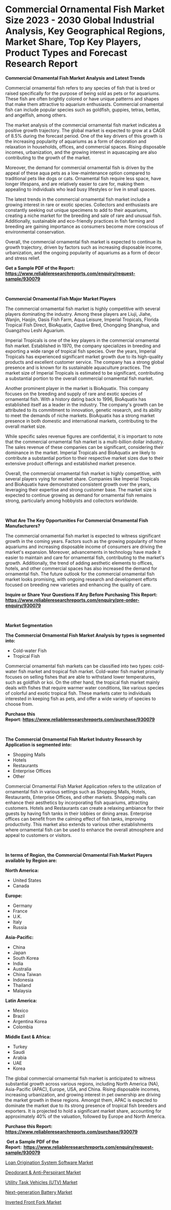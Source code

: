 <p><h1>Commercial Ornamental Fish Market Size 2023 - 2030 Global Industrial Analysis, Key Geographical Regions, Market Share, Top Key Players, Product Types and Forecast Research Report</h1></p><p><strong>Commercial Ornamental Fish Market Analysis and Latest Trends</strong></p>
<p><p>Commercial ornamental fish refers to any species of fish that is bred or raised specifically for the purpose of being sold as pets or for aquariums. These fish are often brightly colored or have unique patterns and shapes that make them attractive to aquarium enthusiasts. Commercial ornamental fish can include popular species such as goldfish, guppies, tetras, bettas, and angelfish, among others.</p><p>The market analysis of the commercial ornamental fish market indicates a positive growth trajectory. The global market is expected to grow at a CAGR of 8.5% during the forecast period. One of the key drivers of this growth is the increasing popularity of aquariums as a form of decoration and relaxation in households, offices, and commercial spaces. Rising disposable incomes, urbanization, and the growing interest in aquascaping are also contributing to the growth of the market.</p><p>Moreover, the demand for commercial ornamental fish is driven by the appeal of these aqua pets as a low-maintenance option compared to traditional pets like dogs or cats. Ornamental fish require less space, have longer lifespans, and are relatively easier to care for, making them appealing to individuals who lead busy lifestyles or live in small spaces.</p><p>The latest trends in the commercial ornamental fish market include a growing interest in rare or exotic species. Collectors and enthusiasts are constantly seeking out unique specimens to add to their aquariums, creating a niche market for the breeding and sale of rare and unusual fish. Additionally, sustainable and eco-friendly practices in fish farming and breeding are gaining importance as consumers become more conscious of environmental conservation.</p><p>Overall, the commercial ornamental fish market is expected to continue its growth trajectory, driven by factors such as increasing disposable income, urbanization, and the ongoing popularity of aquariums as a form of decor and stress relief.</p></p>
<p><strong>Get a Sample PDF of the Report:&nbsp; <a href="https://www.reliableresearchreports.com/enquiry/request-sample/930079">https://www.reliableresearchreports.com/enquiry/request-sample/930079</a></strong></p>
<p>&nbsp;</p>
<p><strong>Commercial Ornamental Fish Major Market Players</strong></p>
<p><p>The commercial ornamental fish market is highly competitive with several players dominating the industry. Among these players are Liuji, Jiahe, Wanjin, Haojin, Oasis Fish Farm, Aqua Leisure, Imperial Tropicals, Florida Tropical Fish Direct, BioAquatix, Captive Bred, Chongqing Shanghua, and Guangzhou Leshi Aguarium.</p><p>Imperial Tropicals is one of the key players in the commercial ornamental fish market. Established in 1970, the company specializes in breeding and exporting a wide range of tropical fish species. Over the years, Imperial Tropicals has experienced significant market growth due to its high-quality products and excellent customer service. The company has a strong global presence and is known for its sustainable aquaculture practices. The market size of Imperial Tropicals is estimated to be significant, contributing a substantial portion to the overall commercial ornamental fish market.</p><p>Another prominent player in the market is BioAquatix. This company focuses on the breeding and supply of rare and exotic species of ornamental fish. With a history dating back to 1996, BioAquatix has established itself as a leader in the industry. The company's growth can be attributed to its commitment to innovation, genetic research, and its ability to meet the demands of niche markets. BioAquatix has a strong market presence in both domestic and international markets, contributing to the overall market size.</p><p>While specific sales revenue figures are confidential, it is important to note that the commercial ornamental fish market is a multi-billion dollar industry. The sales revenue of these companies can be significant, considering their dominance in the market. Imperial Tropicals and BioAquatix are likely to contribute a substantial portion to their respective market sizes due to their extensive product offerings and established market presence.</p><p>Overall, the commercial ornamental fish market is highly competitive, with several players vying for market share. Companies like Imperial Tropicals and BioAquatix have demonstrated consistent growth over the years, leveraging their expertise and strong customer base. The market size is expected to continue growing as demand for ornamental fish remains strong, particularly among hobbyists and collectors worldwide.</p></p>
<p>&nbsp;</p>
<p><strong>What Are The Key Opportunities For Commercial Ornamental Fish Manufacturers?</strong></p>
<p><p>The commercial ornamental fish market is expected to witness significant growth in the coming years. Factors such as the growing popularity of home aquariums and increasing disposable income of consumers are driving the market's expansion. Moreover, advancements in technology have made it easier to maintain and care for ornamental fish, contributing to the market's growth. Additionally, the trend of adding aesthetic elements to offices, hotels, and other commercial spaces has also increased the demand for ornamental fish. The future outlook for the commercial ornamental fish market looks promising, with ongoing research and development efforts focused on breeding new varieties and enhancing the quality of care.</p></p>
<p><strong>Inquire or Share Your Questions If Any Before Purchasing This Report: <a href="https://www.reliableresearchreports.com/enquiry/pre-order-enquiry/930079">https://www.reliableresearchreports.com/enquiry/pre-order-enquiry/930079</a></strong></p>
<p>&nbsp;</p>
<p><strong>Market Segmentation</strong></p>
<p><strong>The Commercial Ornamental Fish Market Analysis by types is segmented into:</strong></p>
<p><ul><li>Cold-water Fish</li><li>Tropical Fish</li></ul></p>
<p><p>Commercial ornamental fish markets can be classified into two types: cold-water fish market and tropical fish market. Cold-water fish market primarily focuses on selling fishes that are able to withstand lower temperatures, such as goldfish or koi. On the other hand, the tropical fish market mainly deals with fishes that require warmer water conditions, like various species of colorful and exotic tropical fish. These markets cater to individuals interested in keeping fish as pets, and offer a wide variety of species to choose from.</p></p>
<p><strong>Purchase this Report:&nbsp;<a href="https://www.reliableresearchreports.com/purchase/930079">https://www.reliableresearchreports.com/purchase/930079</a></strong></p>
<p>&nbsp;</p>
<p><strong>The Commercial Ornamental Fish Market Industry Research by Application is segmented into:</strong></p>
<p><ul><li>Shopping Malls</li><li>Hotels</li><li>Restaurants</li><li>Enterprise Offices</li><li>Other</li></ul></p>
<p><p>Commercial Ornamental Fish Market Application refers to the utilization of ornamental fish in various settings such as Shopping Malls, Hotels, Restaurants, Enterprise Offices, and other markets. Shopping malls can enhance their aesthetics by incorporating fish aquariums, attracting customers. Hotels and Restaurants can create a relaxing ambiance for their guests by having fish tanks in their lobbies or dining areas. Enterprise offices can benefit from the calming effect of fish tanks, improving productivity. This market also extends to various other establishments where ornamental fish can be used to enhance the overall atmosphere and appeal to customers or visitors.</p></p>
<p>&nbsp;</p>
<p><strong>In terms of Region, the Commercial Ornamental Fish Market Players available by Region are:</strong></p>
<p>
    <p> <strong> North America: </strong>
        <ul>
            <li>United States</li>
            <li>Canada</li>
        </ul>
        </p> 
    <p> <strong> Europe: </strong>
        <ul>
            <li>Germany</li>
            <li>France</li>
            <li>U.K.</li>
            <li>Italy</li>
            <li>Russia</li>
        </ul>
        </p> 
    <p> <strong> Asia-Pacific: </strong>
        <ul>
            <li>China</li>
            <li>Japan</li>
            <li>South Korea</li>
            <li>India</li>
            <li>Australia</li>
            <li>China Taiwan</li>
            <li>Indonesia</li>
            <li>Thailand</li>
            <li>Malaysia</li>
        </ul>
        </p> 
    <p> <strong> Latin America: </strong>
        <ul>
            <li>Mexico</li>
            <li>Brazil</li>
            <li>Argentina Korea</li>
            <li>Colombia</li>
        </ul>
        </p> 
    <p> <strong> Middle East & Africa: </strong>
        <ul>
            <li>Turkey</li>
            <li>Saudi</li>
            <li>Arabia</li>
            <li>UAE</li>
            <li>Korea</li>
        </ul>
    </p>
    </p>
<p><p>The global commercial ornamental fish market is anticipated to witness substantial growth across various regions, including North America (NA), Asia-Pacific (APAC), Europe, USA, and China. Rising disposable incomes, increasing urbanization, and growing interest in pet ownership are driving the market growth in these regions. Amongst them, APAC is expected to dominate the market due to its strong presence of tropical fish breeders and exporters. It is projected to hold a significant market share, accounting for approximately 40% of the valuation, followed by Europe and North America.</p></p>
<p><strong>Purchase this Report: <a href="https://www.reliableresearchreports.com/purchase/930079">https://www.reliableresearchreports.com/purchase/930079</a></strong></p>
<p>&nbsp;<strong>Get a Sample PDF of the Report:&nbsp;&nbsp;<a href="https://www.reliableresearchreports.com/enquiry/request-sample/930079">https://www.reliableresearchreports.com/enquiry/request-sample/930079</a></strong></p>
<p><strong></strong></p>
<p><p><a href="https://medium.com/@abhishekreliable23/loan-origination-system-software-market-size-growth-forecast-2023-2030-07fb92441c25">Loan Origination System Software Market</a></p><p><a href="https://github.com/RichRobinson5/Market-Research-Report-List-1/blob/main/deodorant-anti-perspirant-market.md">Deodorant & Anti-Perspirant Market</a></p><p><a href="https://issuu.com/reportprime-2/docs/utility-task-vehicles-utv-market-size-2030.pptx?fr=xKAE9_zU1NQ">Utility Task Vehicles (UTV) Market</a></p><p><a href="https://github.com/JameTravis/Market-Research-Report-List-1/blob/main/next-generation-battery-market.md">Next-generation Battery Market</a></p><p><a href="https://www.linkedin.com/pulse/inverted-front-fork-market-size-share-amp-trends-analysis-pbdyc/">Inverted Front Fork Market</a></p></p>